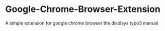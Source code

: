 Google-Chrome-Browser-Extension
===============================

A simple extension for google chrome browser the displays typo3 manual
